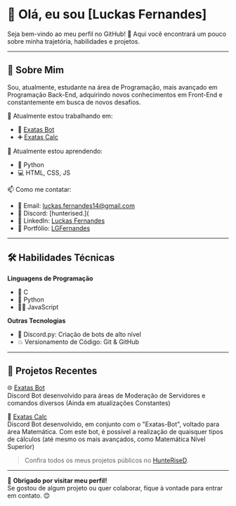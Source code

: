 # 👋 Olá, eu sou [Luckas Fernandes]  

Seja bem-vindo ao meu perfil no GitHub! 🚀 Aqui você encontrará um pouco sobre minha trajetória, habilidades e projetos.  

---

## 🌟 Sobre Mim  
Sou, atualmente, estudante na área de Programação, mais avançado em Programação Back-End, adquirindo novos conhecimentos em Front-End e constantemente em busca de novos desafios. 

🔭 Atualmente estou trabalhando em:  
- 🤖 [Exatas Bot](https://github.com/HunteRiseD/Exatas-Bot) 
- ➕ [Exatas Calc](https://github.com/HunteRiseD/Exatas-Calc)  

🌱 Atualmente estou aprendendo:  
- 🐍 Python  
- 💻 HTML, CSS, JS  

📫 Como me contatar:  
- 📩 Email: [luckas.fernandes14@gmail.com](mailto:luckas.fernandes14@gmail.com)
- 👾 Discord: [hunterised.](
- 💼 LinkedIn: [Luckas Fernandes](https://www.linkedin.com/in/luckas-guylherme-souto-da-cunha-fernandes-8b9b16345/)  
- 🌌 Portfólio: [LGFernandes](https://manage.wix.com/dashboard/71abb08a-925c-4007-89fa-ff5b53df927f/wix-portfolio/projects?referralInfo=sidebar)  

---

## 🛠️ Habilidades Técnicas  
**Linguagens de Programação**  
- 👾 C
- 🐍 Python
- 👨‍💻 JavaScript


**Outras Tecnologias**  
- 🤖 Discord.py: Criação de bots de alto nível
- 💥 Versionamento de Código: Git & GitHub  

---

## 📂 Projetos Recentes  
🌐 [Exatas Bot](https://github.com/HunteRiseD/Exatas-Bot)  
Discord Bot desenvolvido para áreas de Moderação de Servidores e comandos diversos (Ainda em atualizações Constantes)  

📱 [Exatas Calc](https://github.com/HunteRiseD/Exatas-Calc)  
Discord Bot desenvolvido, em conjunto com o "Exatas-Bot", voltado para área Matemática. Com este bot, é possível a realização de quaisquer tipos de cálculos (até mesmo os mais avançados, como Matemática Nível Superior)

> Confira todos os meus projetos públicos no [HunteRiseD](https://github.com/HunteRiseD?tab=repositories).  

---

🎉 **Obrigado por visitar meu perfil!**  
Se gostou de algum projeto ou quer colaborar, fique à vontade para entrar em contato. 😊  
